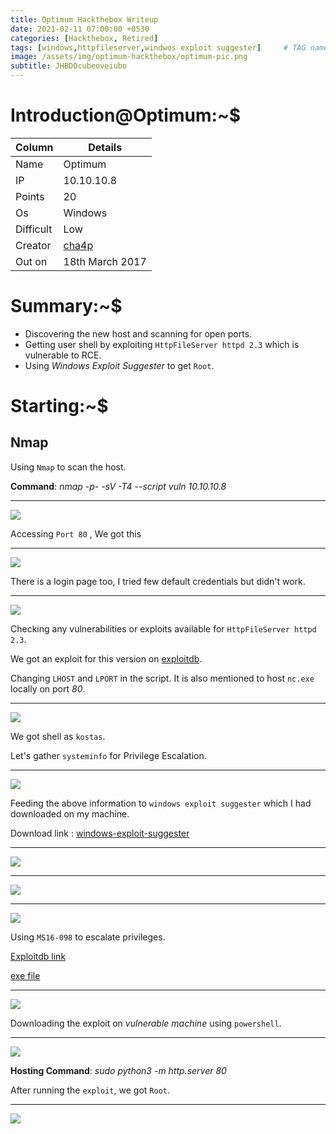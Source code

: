 ```yaml
---
title: Optimum Hackthebox Writeup
date: 2021-02-11 07:00:00 +0530
categories: [Hackthebox, Retired]
tags: [windows,httpfileserver,windwos exploit suggester]     # TAG names should always be lowercase
image: /assets/img/optimum-hackthebox/optimum-pic.png
subtitle: JHBDOcubeoveiubo
---
```



# Introduction@Optimum:~$


Column | Details
------------ | -------------
Name | Optimum
IP | 10.10.10.8
Points | 20
Os | Windows
Difficult | Low
Creator | [cha4p](https://www.hackthebox.eu/home/users/profile/1)
Out on | 18th March 2017

# Summary:~$

* Discovering the new host and scanning for open ports.
* Getting user shell by exploiting `HttpFileServer httpd 2.3` which is vulnerable to RCE.
* Using *Windows Exploit Suggester* to get `Root`.

# Starting:~$

## Nmap

Using `Nmap` to scan the host.

**Command**: *nmap -p- -sV -T4 --script vuln 10.10.10.8*

___
![](/assets/img/optimum-hackthebox/nmap-scan-1.png)

Accessing `Port 80`  , We got this

___
![](/assets/img/optimum-hackthebox/port-80-2.png)

There is a login page too, I tried few default credentials but didn't work.

___
![](/assets/img/optimum-hackthebox/login-page-3.png)

Checking any vulnerabilities or exploits available for `HttpFileServer httpd 2.3`.

We got an exploit for this version on [exploitdb](https://www.exploit-db.com/exploits/39161).

Changing `LHOST` and `LPORT` in the script. It is also mentioned to host `nc.exe` locally on port *80*.

___
![](/assets/img/optimum-hackthebox/got-shell-4.png)

We got shell as `kostas`.

Let's gather `systeminfo` for Privilege Escalation.

___
![](/assets/img/optimum-hackthebox/systeminfo-ss-5.png)

Feeding the above information to `windows exploit suggester` which I had downloaded on my machine.

Download link : [windows-exploit-suggester](https://github.com/AonCyberLabs/Windows-Exploit-Suggester)

___
![](/assets/img/optimum-hackthebox/explooit-1.png)

___
![](/assets/img/optimum-hackthebox/exploit-2.png)

___
![](/assets/img/optimum-hackthebox/exploit-3.png)

Using `MS16-098` to escalate privileges.

[Exploitdb link](https://www.exploit-db.com/exploits/41020)

[exe file](https://github.com/offensive-security/exploitdb-bin-sploits/raw/master/bin-sploits/41020.exe)

___
![](/assets/img/optimum-hackthebox/priv-esc-6.png)

Downloading the exploit on *vulnerable machine* using `powershell`.

___
![](/assets/img/optimum-hackthebox/downloading-exploit-privsec-7.png)

**Hosting Command**: *sudo python3 -m http.server 80*

After running the `exploit`, we got `Root`.

___
![](/assets/img/optimum-hackthebox/got-root-9.png)

